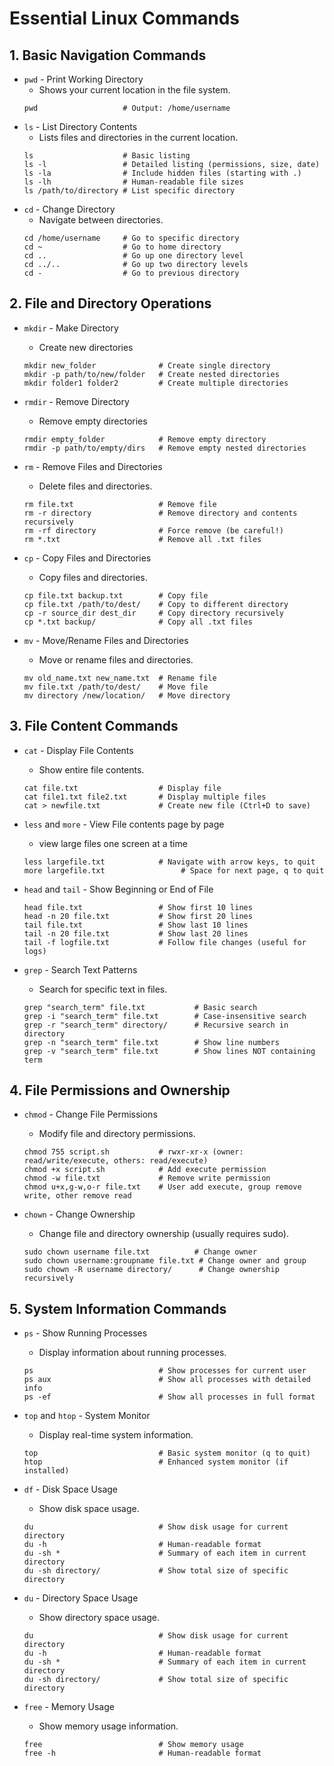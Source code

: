 # Essential Linux Commands

## 1. Basic Navigation Commands
- `pwd` - Print Working Directory
    - Shows your current location in the file system.
    ```
    pwd                   # Output: /home/username
    ```
- `ls` - List Directory Contents
    - Lists files and directories in the current location.
    ```
    ls                    # Basic listing
    ls -l                 # Detailed listing (permissions, size, date)
    ls -la                # Include hidden files (starting with .)
    ls -lh                # Human-readable file sizes
    ls /path/to/directory # List specific directory
    ```
- `cd` - Change Directory
    - Navigate between directories.
    ```
    cd /home/username     # Go to specific directory
    cd ~                  # Go to home directory
    cd ..                 # Go up one directory level
    cd ../..              # Go up two directory levels
    cd -                  # Go to previous directory
    ```

## 2. File and Directory Operations
- `mkdir` - Make Directory
    - Create new directories
    ```
    mkdir new_folder              # Create single directory
    mkdir -p path/to/new/folder   # Create nested directories
    mkdir folder1 folder2         # Create multiple directories
    ```

- `rmdir` - Remove Directory
    - Remove empty directories
    ```
    rmdir empty_folder            # Remove empty directory
    rmdir -p path/to/empty/dirs   # Remove empty nested directories
    ```

- `rm` - Remove Files and Directories
    - Delete files and directories.
    ```
    rm file.txt                   # Remove file
    rm -r directory               # Remove directory and contents recursively
    rm -rf directory              # Force remove (be careful!)
    rm *.txt                      # Remove all .txt files
    ```

- `cp` - Copy Files and Directories
    - Copy files and directories.
    ```
    cp file.txt backup.txt        # Copy file
    cp file.txt /path/to/dest/    # Copy to different directory
    cp -r source_dir dest_dir     # Copy directory recursively
    cp *.txt backup/              # Copy all .txt files
    ```

- `mv` - Move/Rename Files and Directories
    - Move or rename files and directories.
    ```
    mv old_name.txt new_name.txt  # Rename file
    mv file.txt /path/to/dest/    # Move file
    mv directory /new/location/   # Move directory
    ```

## 3. File Content Commands
- `cat` - Display File Contents
    - Show entire file contents.
    ```
    cat file.txt                  # Display file
    cat file1.txt file2.txt       # Display multiple files
    cat > newfile.txt             # Create new file (Ctrl+D to save)
    ```

- `less` and `more` - View File contents page by page
    - view large files one screen at a time
    ```
    less largefile.txt            # Navigate with arrow keys, to quit more largefile.txt                 # Space for next page, q to quit
    ```

- `head` and `tail` - Show Beginning or End of File
    ```
    head file.txt                 # Show first 10 lines
    head -n 20 file.txt           # Show first 20 lines
    tail file.txt                 # Show last 10 lines
    tail -n 20 file.txt           # Show last 20 lines
    tail -f logfile.txt           # Follow file changes (useful for logs)
    ```

- `grep` - Search Text Patterns
    - Search for specific text in files.
    ```
    grep "search_term" file.txt           # Basic search
    grep -i "search_term" file.txt        # Case-insensitive search
    grep -r "search_term" directory/      # Recursive search in directory
    grep -n "search_term" file.txt        # Show line numbers
    grep -v "search_term" file.txt        # Show lines NOT containing term
    ```

## 4. File Permissions and Ownership
- `chmod` - Change File Permissions
    - Modify file and directory permissions.
    ```
    chmod 755 script.sh           # rwxr-xr-x (owner: read/write/execute, others: read/execute)
    chmod +x script.sh            # Add execute permission
    chmod -w file.txt             # Remove write permission
    chmod u+x,g-w,o-r file.txt    # User add execute, group remove  write, other remove read
    ```

- `chown` - Change Ownership
    - Change file and directory ownership (usually requires sudo).
    ```
    sudo chown username file.txt          # Change owner
    sudo chown username:groupname file.txt # Change owner and group
    sudo chown -R username directory/      # Change ownership recursively
    ```

## 5. System Information Commands
- `ps` - Show Running Processes
    - Display information about running processes.
    ```
    ps                            # Show processes for current user
    ps aux                        # Show all processes with detailed info
    ps -ef                        # Show all processes in full format
    ```

- `top` and `htop` - System Monitor
    - Display real-time system information.
    ```
    top                           # Basic system monitor (q to quit)
    htop                          # Enhanced system monitor (if installed)
    ```

- `df` - Disk Space Usage
    - Show disk space usage.
    ```
    du                            # Show disk usage for current directory
    du -h                         # Human-readable format
    du -sh *                      # Summary of each item in current directory
    du -sh directory/             # Show total size of specific directory
    ```

- `du` - Directory Space Usage
    - Show directory space usage.
    ```
    du                            # Show disk usage for current directory
    du -h                         # Human-readable format
    du -sh *                      # Summary of each item in current directory
    du -sh directory/             # Show total size of specific directory
    ```

- `free` - Memory Usage
    - Show memory usage information.
    ```
    free                          # Show memory usage
    free -h                       # Human-readable format
    ```

